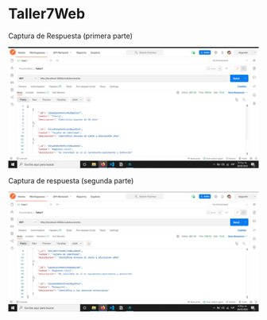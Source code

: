 # Taller7Web

Captura de Respuesta (primera parte)

![Image text](https://github.com/HenryMantilla/Taller7Web/blob/main/GET.PNG)

Captura de respuesta (segunda parte)

![Image text](https://github.com/HenryMantilla/Taller7Web/blob/main/GET2.PNG)
